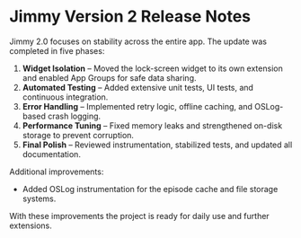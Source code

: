 # Jimmy Version 2 Release Notes

Jimmy 2.0 focuses on stability across the entire app. The update was completed in five phases:

1. **Widget Isolation** – Moved the lock-screen widget to its own extension and enabled App Groups for safe data sharing.
2. **Automated Testing** – Added extensive unit tests, UI tests, and continuous integration.
3. **Error Handling** – Implemented retry logic, offline caching, and OSLog-based crash logging.
4. **Performance Tuning** – Fixed memory leaks and strengthened on-disk storage to prevent corruption.
5. **Final Polish** – Reviewed instrumentation, stabilized tests, and updated all documentation.

Additional improvements:
- Added OSLog instrumentation for the episode cache and file storage systems.

With these improvements the project is ready for daily use and further extensions.
